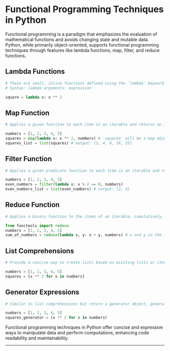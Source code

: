 # Functional Programming Techniques in Python

Functional programming is a paradigm that emphasizes the evaluation of mathematical functions and avoids changing state and mutable data. Python, while primarily object-oriented, supports functional programming techniques through features like lambda functions, map, filter, and reduce functions.


## **Lambda Functions**

```python
# These are small, inline functions defined using the `lambda` keyword.
# Syntax: lambda arguments: expression

square = lambda x: x ** 2
```

## **Map Function** 

```python
# Applies a given function to each item in an iterable and returns an iterator of the results.

numbers = [1, 2, 3, 4, 5]
squares = map(lambda x: x ** 2, numbers) # 'squares' will be a map object (iterator).You can use it in a loop, or you can convert it to a list or any other iterable data structure if you want to see its contents.
squares_list = list(squares) # output: [1, 4, 9, 16, 25]
```

## **Filter Function**

```python
# Applies a given predicate function to each item in an iterable and returns items for which the function returns `True`.

numbers = [1, 2, 3, 4, 5]
even_numbers = filter(lambda x: x % 2 == 0, numbers)
even_numbers_list = list(even_numbers) # output: [2, 4]
```

## **Reduce Function** 

```python
# Applies a binary function to the items of an iterable, cumulatively, from left to right, to reduce the iterable to a single value.

from functools import reduce
numbers = [1, 2, 3, 4, 5]
sum_of_numbers = reduce(lambda x, y: x + y, numbers) # x and y in the lambda function represent consecutive elements from the list, and at each step, they are updated to the result of the previous operation and the next element from the list, respectively.
```

## **List Comprehensions** 

```python
# Provide a concise way to create lists based on existing lists or iterables.

numbers = [1, 2, 3, 4, 5]
squares = [x ** 2 for x in numbers]
```

## **Generator Expressions**

```python
# Similar to list comprehensions but return a generator object, generating values lazily, one at a time.

numbers = [1, 2, 3, 4, 5]
squares_generator = (x ** 2 for x in numbers)
```

Functional programming techniques in Python offer concise and expressive ways to manipulate data and perform computations, enhancing code readability and maintainability.

---